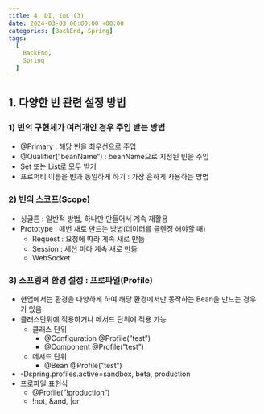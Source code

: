 ```yaml
---
title: 4. DI, IoC (3)
date: 2024-03-03 00:00:00 +00:00
categories: [BackEnd, Spring]
tags:
  [
    BackEnd,
    Spring
  ]
---
```


## 1. 다양한 빈 관련 설정 방법

### 1) 빈의 구현체가 여러개인 경우 주입 받는 방법

- @Primary : 해당 빈을 최우선으로 주입
- @Qualifier(”beanName”) : beanName으로 지정된 빈을 주입
- Set 또는 List로 모두 받기
- 프로퍼티 이름을 빈과 동일하게 하기 : 가장 흔하게 사용하는 방법

### 2) 빈의 스코프(Scope)

- 싱글톤 : 일반적 방법, 하나만 만들어서 계속 재활용
- Prototype : 매번 새로 만드는 방법(데이터를 클렌징 해야할 때)
    - Request : 요청에 따라 계속 새로 만듦
    - Session : 세션 마다 계속 새로 만듦
    - WebSocket

### 3) 스프링의 환경 설정 : 프로파일(Profile)

- 현업에서는 환경을 다양하게 하여 해당 환경에서만 동작하는 Bean을 만드는 경우가 있음
- 클래스단위에 적용하거나 메서드 단위에 적용 가능
    - 클래스 단위
        - @Configuration @Profile(”test”)
        - @Component @Profile(”test”)
    - 메서드 단위
        - @Bean @Profile(”test”)
- -Dspring.profiles.active=sandbox, beta, production
- 프로파일 표현식
    - @Profile(”!production”)
    - !not, &and, |or
